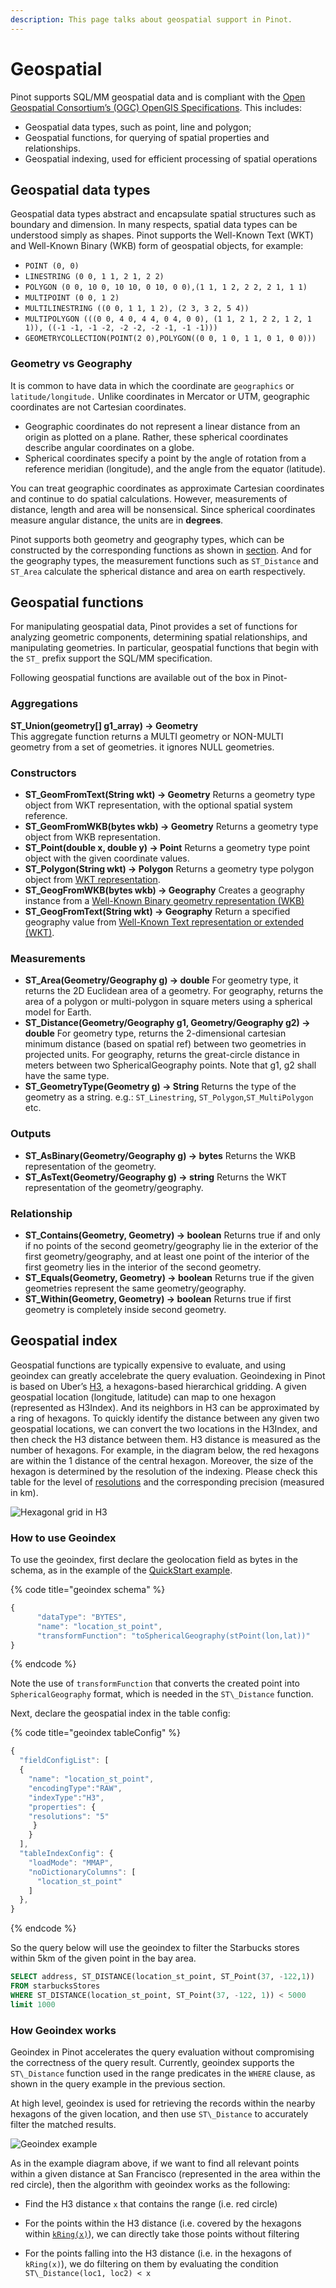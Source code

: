 ```yaml
---
description: This page talks about geospatial support in Pinot.
---
```


# Geospatial

Pinot supports SQL/MM geospatial data and is compliant with the [Open Geospatial Consortium’s \(OGC\) OpenGIS Specifications](https://www.ogc.org/standards/sfs/). This includes:

* Geospatial data types, such as point, line and polygon;
* Geospatial functions, for querying of spatial properties and relationships.
* Geospatial indexing, used for efficient processing of spatial operations

## Geospatial data types

Geospatial data types abstract and encapsulate spatial structures such as boundary and dimension. In many respects, spatial data types can be understood simply as shapes. Pinot supports the Well-Known Text \(WKT\) and Well-Known Binary \(WKB\) form of geospatial objects, for example:

* `POINT (0, 0)`
* `LINESTRING (0 0, 1 1, 2 1, 2 2)`
* `POLYGON (0 0, 10 0, 10 10, 0 10, 0 0),(1 1, 1 2, 2 2, 2 1, 1 1)`
* `MULTIPOINT (0 0, 1 2)`
* `MULTILINESTRING ((0 0, 1 1, 1 2), (2 3, 3 2, 5 4))`
* `MULTIPOLYGON (((0 0, 4 0, 4 4, 0 4, 0 0), (1 1, 2 1, 2 2, 1 2, 1 1)), ((-1 -1, -1 -2, -2 -2, -2 -1, -1 -1)))`
* `GEOMETRYCOLLECTION(POINT(2 0),POLYGON((0 0, 1 0, 1 1, 0 1, 0 0)))`

### Geometry vs Geography

It is common to have data in which the coordinate are `geographics` or `latitude/longitude.` Unlike coordinates in Mercator or UTM, geographic coordinates are not Cartesian coordinates. 

* Geographic coordinates do not represent a linear distance from an origin as plotted on a plane. Rather, these spherical coordinates describe angular coordinates on a globe. 
* Spherical coordinates specify a point by the angle of rotation from a reference meridian \(longitude\), and the angle from the equator \(latitude\).  

You can treat geographic coordinates as approximate Cartesian coordinates and continue to do spatial calculations. However, measurements of distance, length and area will be nonsensical. Since spherical coordinates measure angular distance, the units are in **degrees**.

Pinot supports both geometry and geography types, which can be constructed by the corresponding functions as shown in [section](geospatial-support.md#constructors). And for the geography types, the measurement functions such as `ST_Distance` and `ST_Area` calculate the spherical distance and area on earth respectively.

## Geospatial functions

For manipulating geospatial data, Pinot provides a set of functions for analyzing geometric components, determining spatial relationships, and manipulating geometries. In particular, geospatial functions that begin with the `ST_` prefix support the SQL/MM specification.

Following geospatial functions are available out of the box in Pinot-

### Aggregations

**ST\_Union\(geometry\[\] g1\_array\) → Geometry**   
 This aggregate function returns a MULTI geometry or NON-MULTI geometry from a set of geometries. it ignores NULL geometries.

### Constructors

* **ST\_GeomFromText\(String wkt\) → Geometry**   Returns a geometry type object from WKT representation, with the optional spatial system reference. 
* **ST\_GeomFromWKB\(bytes wkb\) → Geometry**   Returns a geometry type object from WKB representation. 
* **ST\_Point\(double x, double y\) → Point**   Returns a geometry type point object with the given coordinate values. 
* **ST\_Polygon\(String wkt\) → Polygon**   Returns a geometry type polygon object from [WKT representation](https://en.wikipedia.org/wiki/Well-known_text_representation_of_geometry). 
* **ST\_GeogFromWKB\(bytes wkb\) → Geography**   Creates a geography instance from a [Well-Known Binary geometry representation \(WKB\)](https://en.wikipedia.org/wiki/Well-known_text_representation_of_geometry#Well-known_binary) 
* **ST\_GeogFromText\(String wkt\) → Geography**   Return a specified geography value from [Well-Known Text representation or extended \(WKT\)](https://en.wikipedia.org/wiki/Well-known_text_representation_of_geometry). 

### Measurements

* **ST\_Area\(Geometry/Geography g\) → double**   For geometry type, it returns the 2D Euclidean area of a geometry. For geography, returns the area of a polygon or multi-polygon in square meters using a spherical model for Earth. 
* **ST\_Distance\(Geometry/Geography g1, Geometry/Geography g2\) → double**   For geometry type, returns the 2-dimensional cartesian minimum distance \(based on spatial ref\) between two geometries in projected units. For geography, returns the great-circle distance in meters between two SphericalGeography points. Note that g1, g2 shall have the same type. 
* **ST\_GeometryType\(Geometry g\) → String**   Returns the type of the geometry as a string. e.g.: `ST_Linestring`, `ST_Polygon`,`ST_MultiPolygon` etc.

### Outputs

* **ST\_AsBinary\(Geometry/Geography g\) → bytes**   Returns the WKB representation of the geometry. 
* **ST\_AsText\(Geometry/Geography g\) → string**   Returns the WKT representation of the geometry/geography.

### Relationship

* **ST\_Contains\(Geometry, Geometry\) → boolean**   Returns true if and only if no points of the second geometry/geography lie in the exterior of the first geometry/geography, and at least one point of the interior of the first geometry lies in the interior of the second geometry. 
* **ST\_Equals\(Geometry, Geometry\) → boolean**   Returns true if the given geometries represent the same geometry/geography. 
* **ST\_Within\(Geometry, Geometry\) → boolean**   Returns true if first geometry is completely inside second geometry.


## Geospatial index

Geospatial functions are typically expensive to evaluate, and using geoindex can greatly accelebrate the query evaluation. Geoindexing in Pinot is based on Uber’s [H3](https://h3geo.org/#/), a hexagons-based hierarchical gridding. A given geospatial location (longitude, latitude) can map to one hexagon (represented as H3Index). And its neighbors in H3 can be approximated by a ring of hexagons. To quickly identify the distance between any given two geospatial locations, we can convert the two locations in the H3Index, and then check the H3 distance between them. H3 distance is measured as the number of hexagons. For example, in the diagram below, the red hexagons are within the 1 distance of the central hexagon. Moreover, the size of the hexagon is determined by the resolution of the indexing. Please check this table for the level of [resolutions](https://h3geo.org/#/documentation/core-library/resolution-table) and the corresponding precision (measured in km). 

![Hexagonal grid in H3](../../.gitbook/assets/geoindex-h3.png)

### How to use Geoindex

To use the geoindex, first declare the geolocation field as bytes in the schema, as in the example of the [QuickStart example](https://github.com/apache/incubator-pinot/blob/master/pinot-tools/src/main/resources/examples/batch/starbucksStores/starbucksStores_schema.json#L25). 

{% code title="geoindex schema" %}
```javascript
{
      "dataType": "BYTES",
      "name": "location_st_point",
      "transformFunction": "toSphericalGeography(stPoint(lon,lat))"
}
```
{% endcode %}

Note the use of `transformFunction` that converts the created point into `SphericalGeography` format, which is needed in the `ST\_Distance` function. 

Next, declare the geospatial index in the table config:

{% code title="geoindex tableConfig" %}
```javascript
{
  "fieldConfigList": [
  {
    "name": "location_st_point",
    "encodingType":"RAW",
    "indexType":"H3",
    "properties": {
    "resolutions": "5"
     }
    }
  ],
  "tableIndexConfig": {
    "loadMode": "MMAP",
    "noDictionaryColumns": [
      "location_st_point"
    ]
  },
}
```
{% endcode %}

So the query below will use the geoindex to filter the Starbucks stores within 5km of the given point in the bay area.

```sql
SELECT address, ST_DISTANCE(location_st_point, ST_Point(37, -122,1))
FROM starbucksStores
WHERE ST_DISTANCE(location_st_point, ST_Point(37, -122, 1)) < 5000
limit 1000
```

### How Geoindex works

Geoindex in Pinot accelerates the query evaluation without compromising the correctness of the query result. Currently, geoindex supports the `ST\_Distance` function used in the range predicates in the `WHERE` clause, as shown in the query example in the previous section.

At high level, geoindex is used for retrieving the records within the nearby hexagons of the given location, and then use `ST\_Distance` to accurately filter the matched results.

![Geoindex example](../../.gitbook/assets/geoindex-example.png)

As in the example diagram above, if we want to find all relevant points within a given distance at San Francisco (represented in the area within the red circle), then the algorithm with geoindex works as the following:
 - Find the H3 distance `x` that contains the range (i.e. red circle)

 - For the points within the H3 distance (i.e. covered by the hexagons within [`kRing(x)`](https://h3geo.org/docs/api/traversal)), we can directly take those points without filtering

 - For the points falling into the H3 distance (i.e. in the hexagons of `kRing(x)`), we do filtering on them by evaluating the condition `ST\_Distance(loc1, loc2) < x`


